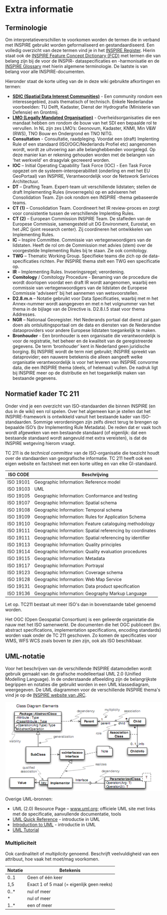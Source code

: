 # Extra informatie

## Terminologie

Om interpretatieverschillen te voorkomen worden de termen die in verband met INSPIRE gebruikt worden geformaliseerd en gestandaardiseerd. Een volledig overzicht van deze termen vind je in het [INSPIRE Register](https://inspire.ec.europa.eu/registry). Hierin staat ook de [INSPIRE Feature Concept Dictionary (FCD)](https://inspire.ec.europa.eu/featureconcept) met termen die van belang zijn bij de voor de INSPIR- dataspecificaties en -harmonisatie en de [INSPIRE Glossary](https://inspire.ec.europa.eu/glossary/) met hierin algemene terminologie. De laatste is van belang voor alle INSPIRE-documenten.

Hieronder staat de korte uitleg van de in deze wiki gebruikte afkortingen en termen:
- [**SDIC (Spatial Data Interest Communities)**](https://inspire.ec.europa.eu/sdics) - Een community rondom een interessegebied, zoals thematisch of technisch. Enkele Nederlandse voorbeelden: TU Delft, Kadaster, Dienst der Hydrografie (Ministerie van Defensie) en Grontmij.
- [**LMO (Legally Mandated Organisation)**](https://inspire.ec.europa.eu/lmos) - Overheidsorganisaties die een mandaat hebben om rondom de bouw van het SDI een bepaalde rol te vervullen. In NL zijn zes LMO’s: Geonovum, Kadaster, KNMI, Min V&W (RWS), TNO Bouw en Ondergrond en TNO NITG.
- **Consultation** - Consultatie, raadpleging. Voordat een (draft) Implenting Rule of een standaard (ISO/OGC/Nederlands Profiel etc) aangenomen wordt, wordt ze uitvoering aan alle belanghebbenden voorgelegd. Op deze manier kan er rekening gehouden worden met de belangen van 'het werkveld' en draagvlak gecreeerd worden.
- **IOC** – Initial Operating Capability Task Force (IOC)  - Een Task Force opgezet om de systeem-interoperabiliteit (onderling en met het EU GeoPortaal) van INSPIRE, Verantwoordelijk voor de Netswork Serivices Architectuur.
- **DT** – Drafting Team. Expert-team uit verschillende lidstaten; stellen de draft Implementing Rules (invoerregels) op en adviseren het Consolidation Team. Zijn ook rondom een INSPIRE -thema gebaseerde teams.
- **CT (1)** – Consolidation Team. Coordineert het IR review-proces en zorgt voor consistentie tussen de verschillende Implenting Rules.
- **CT (2)** – European Commission INSPIRE Team. De stafleden van de Europese Commissie, samengesteld uit DG Environment, Eurostat, en het JRC (joint research center). Zij coordineren het ontwikkelen van Implementing Rules.
- **IC** – Inspire Committee. Commissie van vertegenwoordigers van de lidstaten. Heeft de rol om de Commission met advies (stem) over de voorgestelde Implementing Rules bij te staan. Zie ook comitology.
- **TWG** – Thematic Working Group. Specifieke teams die zich op de data-specificaties richten. Per INSPIRE thema stelt een TWG een specificatie op.
- **IR** – Implementing Rules. Invoeringsregel; verordening.
- **Comitology** / Comitology Procedure - Benaming van de procedure die wordt doorlopen voordat een draft IR wordt aangenomen, waarbij een commissie van vertegenwoordigers van de lidstaten de Europese Commissie 'adviseert' bij het aannemen van wetsvoorstellen. 
- **D2.8.m.n** – Notatie gebruikt voor Data Specificaties, waarbij met m het Annex-nummer wordt aangegeven en met n het volgnummer van het thema in de bijlage van de Directive is. D2.8.I.5 staat voor thema Addresses.
- **NGR** – Nationaal Georegister. Het Nederands portaal dat dienst zal gaan doen als ontsluitingsportaal om de data en diensten van de Nederandse dataoproviders voor andere Europese lidstaten toegankelijk te maken.
- **Bronhouder** - Een bronhouder is een organisatie die verantwoordelijk is voor de registratie, het beheer en de kwaliteit van de geregistreerde gegevens. De term ‘bronhouder’ kent in Nederland geen juridische borging. Bij INSPIRE wordt de term niet gebruikt; INSPIRE spreekt van dataprovider; een nauwere betekenis die alleen aangeeft welke organisatie verantwoordelijk is voor het leveren van INSPIRE convorme data, die een INSPIRE thema (deels, of helemaal) vullen. De nadruk ligt bij INSPIRE meer op de distributie en het toegankelijk maken van bestaande gegevens. 

## Normatief kader TC 211

Onder vind je een overzicht van ISO-standaarden die binnen INSPIRE (en dus in de wiki) een rol spelen. Over het algemeen kan je stellen dat het INSPIRE-framework is ontwikkeld vanuit het bestaande kader van ISO-standaarden. Sommige verordeningen zijn zelfs direct terug te brengen op bepaalde ISO’s (bv Implementing Rule Metadata). De reden dat er vaak toch wordt afgeweken van een bestaande standaard (of eigenlijk: dat een bestaande standaard wordt aangevuld met extra vereisten), is dat de INSPIRE wetgeving hierom vraagt.

TC 211 is de *technical committee* van de ISO-organisatie die toezicht houdt over de standaarden van geografische informatie. TC 211 heeft ook een eigen website en factsheet met een korte uitleg en van elke GI-standaard.

| ISO CODE | Beschrijving |
| -------- | ------------ |
| ISO 19101 | Geographic Information: Reference model |
| ISO 19103 | UML |
| ISO 19105 | Geographic Information: Conformance and testing |
| ISO 19107 | Geographic Information: Spatial schema |
| ISO 19108 | Geographic Information: Temporal schema |
| ISO 19109 | Geographic Information: Rules for Application Schema |
| ISO 19110 | Geographic Information: Feature cataloguing methodology |
| ISO 19111 | Geographic Information: Spatial referencing by coordinates |
| ISO 19111 | Geographic Information: Spatial referencing by identifier |
| ISO 19113 | Geographic Information: Quality principles |
| ISO 19114 | Geographic Information: Quality evaluation procedures |
| ISO 19115 | Geographic Information: Metadata |
| ISO 19117 | Geographic Information: Portrayal |
| ISO 19123 | Geographic Information: Coverage schema |
| ISO 19128 | Geographic Information: Web Map Service |
| ISO 19131 | Geographic Information: Data product specification |
| ISO 19136 | Geographic Information: Geography Markup Language |

Let op. TC211 bestaat uit meer ISO's dan in bovenstaande tabel genoemd worden.

Het OGC (Open Geospatial Consortium) is een gelieerde organistatie die nauw met het ISO samenwerkt. De documenten die het OGC publiceert (bv. abstract specifications, implementation specifications, encoding standards) worden vaak onder de TC 211 geschoven. Zo komen de specificaties voor WMS, WFS WCS zoals boven te zien zijn, ook als ISO beschikbaar.

## UML-notatie

Voor het beschrijven van de verschillende INSPIRE datamodellen wordt gebruik gemaakt van de grafische modelleertaal UML 2.0 (Unified Modelling Language). In de onderstaande afbeelding zijn de belangrijkste begrippen en notaties die gebruikt worden in een UML klassediagram, weergegeven. De UML diagrammen voor de verschillende INSPIRE thema's vind je op de [INSPIRE website van JRC](https://inspire.ec.europa.eu/data-model/approved/r4618-ir/html/).

![UML](media/Uml_cheatsheet.png "Notatie van een UML-klassediagram.")

Overige UML-bronnen:
- UML (2.0) Resource Page – www.uml.org; officiele UML site met links met de specificatie, aanvullende documentatie, tools
- [UML Quick Reference](https://holub.com/uml) - introductie in UML
- [Introduction to UML](http://www.agilemodeling.com/artifacts/classDiagram.htm#Classes) - introductie in UML
- [UML Tutorial](https://www.tutorialspoint.com/uml/)

### Multipliciteit

Ook cardinaliteit of *multiplicity* genoemd. Beschrijft veelvuldigheid van een attribuut, hoe vaak het moet/mag voorkomen.

| Notatie | Betekenis |
| ------- | --------- |
| 0..1 | Geen of één keer |
| 1,5 | Exact 1 of 5 maal (= eigenlijk geen reeks) |
| 0..* | nul of meer |
| * | nul of meer |
| 1..* | een of meer |
